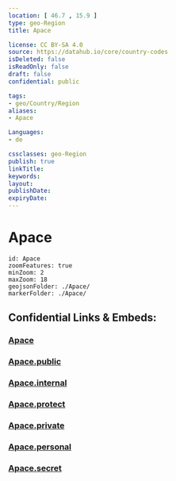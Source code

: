 ```yaml
---
location: [ 46.7 , 15.9 ] 
type: geo-Region
title: Apace

license: CC BY-SA 4.0
source: https://datahub.io/core/country-codes
isDeleted: false
isReadOnly: false
draft: false
confidential: public

tags:
- geo/Country/Region
aliases:
- Apace

Languages:
- de

cssclasses: geo-Region
publish: true
linkTitle: 
keywords: 
layout: 
publishDate: 
expiryDate: 
---
```


# Apace

```leaflet
id: Apace
zoomFeatures: true 
minZoom: 2 
maxZoom: 18
geojsonFolder: ./Apace/
markerFolder: ./Apace/
```


## Confidential Links & Embeds: 

### [Apace](/_Standards/Earth/Continent/Europe/Europe~Central/Slovenia/Regions~Slovenia/Pomurska/counties~Pomurska/Apace.md) 

### [Apace.public](/_public/Earth/Continent/Europe/Europe~Central/Slovenia/Regions~Slovenia/Pomurska/counties~Pomurska/Apace.public.md) 

### [Apace.internal](/_internal/Earth/Continent/Europe/Europe~Central/Slovenia/Regions~Slovenia/Pomurska/counties~Pomurska/Apace.internal.md) 

### [Apace.protect](/_protect/Earth/Continent/Europe/Europe~Central/Slovenia/Regions~Slovenia/Pomurska/counties~Pomurska/Apace.protect.md) 

### [Apace.private](/_private/Earth/Continent/Europe/Europe~Central/Slovenia/Regions~Slovenia/Pomurska/counties~Pomurska/Apace.private.md) 

### [Apace.personal](/_personal/Earth/Continent/Europe/Europe~Central/Slovenia/Regions~Slovenia/Pomurska/counties~Pomurska/Apace.personal.md) 

### [Apace.secret](/_secret/Earth/Continent/Europe/Europe~Central/Slovenia/Regions~Slovenia/Pomurska/counties~Pomurska/Apace.secret.md)

